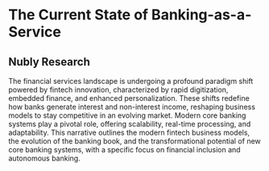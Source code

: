# The Current State of Banking-as-a-Service

## Nubly Research

The financial services landscape is undergoing a profound paradigm shift powered by fintech innovation, characterized by rapid digitization, embedded finance, and enhanced personalization. These shifts redefine how banks generate interest and non-interest income, reshaping business models to stay competitive in an evolving market. Modern core banking systems play a pivotal role, offering scalability, real-time processing, and adaptability. This narrative outlines the modern fintech business models, the evolution of the banking book, and the transformational potential of new core banking systems, with a specific focus on financial inclusion and autonomous banking.
